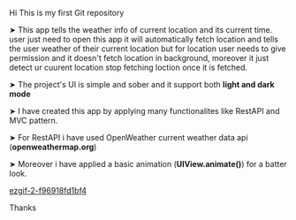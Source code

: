 Hi This is my first Git repository

➤ This app tells the weather info of current location and its current time. user just need to open this app it will automatically fetch location and tells the user weather of their current location but for location user needs to give permission and it doesn't fetch location in background, moreover it just detect ur cuurent location stop fetching loction once it is fetched.

➤ The project's UI is simple and sober and it support both **light and dark mode**

➤ I have created this app by applying many functionalites like RestAPI and MVC pattern.

➤ For RestAPI i have used OpenWeather current weather data api (**openweathermap.org**)

➤ Moreover i have applied a basic animation (**UIView.animate()**) for a batter look.

[ezgif-2-f96918fd1bf4](https://user-images.githubusercontent.com/67689252/123136321-6f14ec80-d470-11eb-8574-ef6d8b350a45.gif)



Thanks


